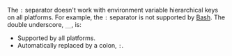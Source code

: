 The `:` separator doesn't work with environment variable hierarchical keys on all platforms. For example, the `:` separator is not supported by [Bash](https://linuxhint.com/bash-environment-variables/). The double underscore, `__`, is:
* Supported by all platforms.
* Automatically replaced by a colon, `:`.
